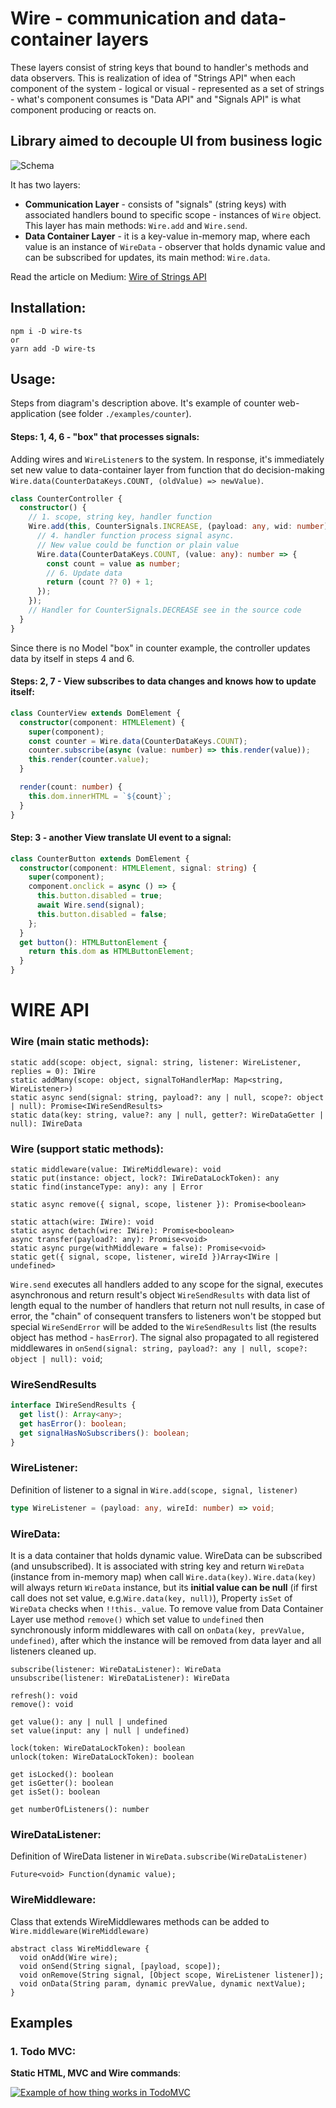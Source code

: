 # Wire - communication and data-container layers
These layers consist of string keys that bound to handler's methods and data observers. This is realization of idea of "Strings API" when each component of the system - logical or visual - represented as a set of strings - what's component consumes is "Data API" and "Signals API" is what component producing or reacts on.

## Library aimed to decouple UI from business logic
![Schema](https://github.com/WiresWare/wire_dart/raw/master/assets/wire-schema.jpeg)

It has two layers:
- **Communication Layer** - consists of "signals" (string keys) with associated handlers bound to specific scope - instances of `Wire` object. This layer has main methods: `Wire.add` and `Wire.send`.
- **Data Container Layer** - it is a key-value in-memory map, where each value is an instance of `WireData` - observer that holds dynamic value and can be subscribed for updates, its main method: `Wire.data`.

Read the article on Medium: [Wire of Strings API](https://medium.com/@vladimir.cores/wire-of-strings-api-c4cc1f05cbc6)

## Installation:
```
npm i -D wire-ts
or
yarn add -D wire-ts
```

## Usage:

Steps from diagram's description above. It's example of counter web-application (see folder `./examples/counter`).

#### Steps: 1, 4, 6 - "box" that processes signals:
Adding wires and `WireListener`s to the system. In response, it's immediately set new value to data-container layer from function that do decision-making `Wire.data(CounterDataKeys.COUNT, (oldValue) => newValue)`.

```typescript
class CounterController {
  constructor() {
    // 1. scope, string key, handler function
    Wire.add(this, CounterSignals.INCREASE, (payload: any, wid: number) => {
      // 4. handler function process signal async. 
      // New value could be function or plain value
      Wire.data(CounterDataKeys.COUNT, (value: any): number => {
        const count = value as number;
        // 6. Update data
        return (count ?? 0) + 1;
      });
    });
    // Handler for CounterSignals.DECREASE see in the source code
  }
}
```

Since there is no Model "box" in counter example, the controller updates data by itself in steps 4 and 6.

#### Steps: 2, 7 - View subscribes to data changes and knows how to update itself:

```typescript
class CounterView extends DomElement {
  constructor(component: HTMLElement) {
    super(component);
    const counter = Wire.data(CounterDataKeys.COUNT);
    counter.subscribe(async (value: number) => this.render(value));
    this.render(counter.value);
  }

  render(count: number) {
    this.dom.innerHTML = `${count}`;
  }
}
```

#### Step: 3 - another View translate UI event to a signal:
```typescript
class CounterButton extends DomElement {
  constructor(component: HTMLElement, signal: string) {
    super(component);
    component.onclick = async () => {
      this.button.disabled = true;
      await Wire.send(signal);
      this.button.disabled = false;
    };
  }
  get button(): HTMLButtonElement {
    return this.dom as HTMLButtonElement;
  }
}
```

# WIRE API
### Wire (main static methods):
```
static add(scope: object, signal: string, listener: WireListener, replies = 0): IWire
static addMany(scope: object, signalToHandlerMap: Map<string, WireListener>)
static async send(signal: string, payload?: any | null, scope?: object | null): Promise<IWireSendResults>
static data(key: string, value?: any | null, getter?: WireDataGetter | null): IWireData
```
### Wire (support static methods):
```
static middleware(value: IWireMiddleware): void
static put(instance: object, lock?: IWireDataLockToken): any
static find(instanceType: any): any | Error

static async remove({ signal, scope, listener }): Promise<boolean> 

static attach(wire: IWire): void
static async detach(wire: IWire): Promise<boolean>
async transfer(payload?: any): Promise<void>
static async purge(withMiddleware = false): Promise<void>
static get({ signal, scope, listener, wireId })Array<IWire | undefined>
```
`Wire.send` executes all handlers added to any scope for the signal, executes asynchronous and return result's object `WireSendResults` with data list of length equal to the number of handlers that return not null results, in case of error, the "chain" of consequent transfers to listeners won't be stopped but special `WireSendError` will be added to the `WireSendResults` list (the results object has method - `hasError`). The signal also propagated to all registered middlewares in `onSend(signal: string, payload?: any | null, scope?: object | null): void`;

### WireSendResults
```typescript
interface IWireSendResults {
  get list(): Array<any>;
  get hasError(): boolean;
  get signalHasNoSubscribers(): boolean;
}
```

### WireListener<T>:
Definition of listener to a signal in `Wire.add(scope, signal, listener)`
```typescript
type WireListener = (payload: any, wireId: number) => void;
```

### WireData<T>:
It is a data container that holds dynamic value. WireData can be subscribed (and unsubscribed). It is associated with string key and return `WireData` (instance from in-memory map) when call `Wire.data(key)`. `Wire.data(key)` will always return `WireData` instance, but its **initial value can be null** (if first call does not set value, e.g.`Wire.data(key, null)`), Property `isSet` of `WireData` checks when `!!this._value`. To remove value from Data Container Layer use method `remove()` which set value to `undefined` then synchronously inform middlewares with call on `onData(key, prevValue, undefined)`, after which the instance will be removed from data layer and all listeners cleaned up.

```
subscribe(listener: WireDataListener): WireData
unsubscribe(listener: WireDataListener): WireData

refresh(): void
remove(): void

get value(): any | null | undefined
set value(input: any | null | undefined)

lock(token: WireDataLockToken): boolean
unlock(token: WireDataLockToken): boolean

get isLocked(): boolean
get isGetter(): boolean
get isSet(): boolean

get numberOfListeners(): number
```

### WireDataListener<T>:
Definition of WireData listener in `WireData.subscribe(WireDataListener)`
```
Future<void> Function(dynamic value);
```

### WireMiddleware:
Class that extends WireMiddlewares methods can be added to `Wire.middleware(WireMiddleware)`

```
abstract class WireMiddleware {
  void onAdd(Wire wire);
  void onSend(String signal, [payload, scope]);
  void onRemove(String signal, [Object scope, WireListener listener]);
  void onData(String param, dynamic prevValue, dynamic nextValue);
}
```

## Examples
### 1. Todo MVC:
**Static HTML, MVC and Wire commands**:

[![Example of how thing works in TodoMVC](https://img.youtube.com/vi/G9YCCNSy8Ak/sddefault.jpg)](https://www.youtube.com/watch?v=G9YCCNSy8Ak)
